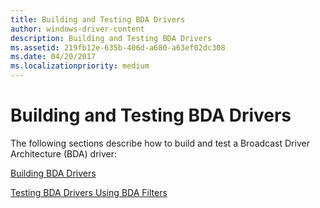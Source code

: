 ```yaml
---
title: Building and Testing BDA Drivers
author: windows-driver-content
description: Building and Testing BDA Drivers
ms.assetid: 219fb12e-635b-406d-a680-a63ef02dc308
ms.date: 04/20/2017
ms.localizationpriority: medium
---
```


# Building and Testing BDA Drivers





The following sections describe how to build and test a Broadcast Driver Architecture (BDA) driver:

[Building BDA Drivers](building-bda-drivers.md)

[Testing BDA Drivers Using BDA Filters](testing-bda-drivers-using-bda-filters.md)

 

 




